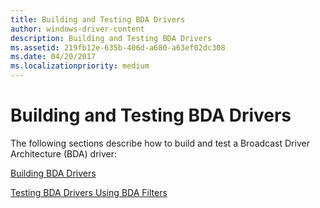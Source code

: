 ```yaml
---
title: Building and Testing BDA Drivers
author: windows-driver-content
description: Building and Testing BDA Drivers
ms.assetid: 219fb12e-635b-406d-a680-a63ef02dc308
ms.date: 04/20/2017
ms.localizationpriority: medium
---
```


# Building and Testing BDA Drivers





The following sections describe how to build and test a Broadcast Driver Architecture (BDA) driver:

[Building BDA Drivers](building-bda-drivers.md)

[Testing BDA Drivers Using BDA Filters](testing-bda-drivers-using-bda-filters.md)

 

 




